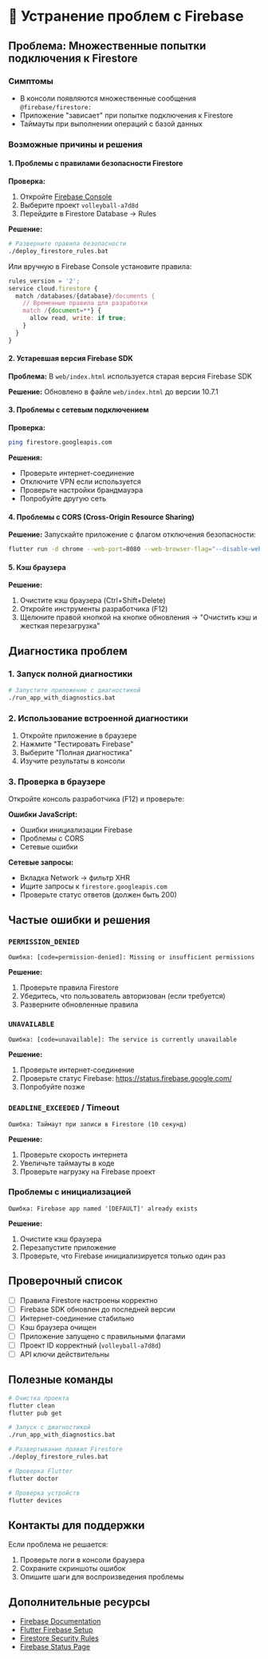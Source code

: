 # 🔧 Устранение проблем с Firebase

## Проблема: Множественные попытки подключения к Firestore

### Симптомы
- В консоли появляются множественные сообщения `@firebase/firestore:`
- Приложение "зависает" при попытке подключения к Firestore
- Таймауты при выполнении операций с базой данных

### Возможные причины и решения

#### 1. Проблемы с правилами безопасности Firestore

**Проверка:**
1. Откройте [Firebase Console](https://console.firebase.google.com/)
2. Выберите проект `volleyball-a7d8d`
3. Перейдите в Firestore Database → Rules

**Решение:**
```bash
# Разверните правила безопасности
./deploy_firestore_rules.bat
```

Или вручную в Firebase Console установите правила:
```javascript
rules_version = '2';
service cloud.firestore {
  match /databases/{database}/documents {
    // Временные правила для разработки
    match /{document=**} {
      allow read, write: if true;
    }
  }
}
```

#### 2. Устаревшая версия Firebase SDK

**Проблема:** В `web/index.html` используется старая версия Firebase SDK

**Решение:** Обновлено в файле `web/index.html` до версии 10.7.1

#### 3. Проблемы с сетевым подключением

**Проверка:**
```bash
ping firestore.googleapis.com
```

**Решения:**
- Проверьте интернет-соединение
- Отключите VPN если используется
- Проверьте настройки брандмауэра
- Попробуйте другую сеть

#### 4. Проблемы с CORS (Cross-Origin Resource Sharing)

**Решение:** Запускайте приложение с флагом отключения безопасности:
```bash
flutter run -d chrome --web-port=8080 --web-browser-flag="--disable-web-security"
```

#### 5. Кэш браузера

**Решение:**
1. Очистите кэш браузера (Ctrl+Shift+Delete)
2. Откройте инструменты разработчика (F12)
3. Щелкните правой кнопкой на кнопке обновления → "Очистить кэш и жесткая перезагрузка"

## Диагностика проблем

### 1. Запуск полной диагностики

```bash
# Запустите приложение с диагностикой
./run_app_with_diagnostics.bat
```

### 2. Использование встроенной диагностики

1. Откройте приложение в браузере
2. Нажмите "Тестировать Firebase"
3. Выберите "Полная диагностика"
4. Изучите результаты в консоли

### 3. Проверка в браузере

Откройте консоль разработчика (F12) и проверьте:

**Ошибки JavaScript:**
- Ошибки инициализации Firebase
- Проблемы с CORS
- Сетевые ошибки

**Сетевые запросы:**
- Вкладка Network → фильтр XHR
- Ищите запросы к `firestore.googleapis.com`
- Проверьте статус ответов (должен быть 200)

## Частые ошибки и решения

### `PERMISSION_DENIED`
```
Ошибка: [code=permission-denied]: Missing or insufficient permissions
```

**Решение:**
1. Проверьте правила Firestore
2. Убедитесь, что пользователь авторизован (если требуется)
3. Разверните обновленные правила

### `UNAVAILABLE`
```
Ошибка: [code=unavailable]: The service is currently unavailable
```

**Решение:**
1. Проверьте интернет-соединение
2. Проверьте статус Firebase: https://status.firebase.google.com/
3. Попробуйте позже

### `DEADLINE_EXCEEDED` / Timeout
```
Ошибка: Таймаут при записи в Firestore (10 секунд)
```

**Решение:**
1. Проверьте скорость интернета
2. Увеличьте таймауты в коде
3. Проверьте нагрузку на Firebase проект

### Проблемы с инициализацией
```
Ошибка: Firebase app named '[DEFAULT]' already exists
```

**Решение:**
1. Очистите кэш браузера
2. Перезапустите приложение
3. Проверьте, что Firebase инициализируется только один раз

## Проверочный список

- [ ] Правила Firestore настроены корректно
- [ ] Firebase SDK обновлен до последней версии
- [ ] Интернет-соединение стабильно
- [ ] Кэш браузера очищен
- [ ] Приложение запущено с правильными флагами
- [ ] Проект ID корректный (`volleyball-a7d8d`)
- [ ] API ключи действительны

## Полезные команды

```bash
# Очистка проекта
flutter clean
flutter pub get

# Запуск с диагностикой
./run_app_with_diagnostics.bat

# Развертывание правил Firestore
./deploy_firestore_rules.bat

# Проверка Flutter
flutter doctor

# Проверка устройств
flutter devices
```

## Контакты для поддержки

Если проблема не решается:
1. Проверьте логи в консоли браузера
2. Сохраните скриншоты ошибок
3. Опишите шаги для воспроизведения проблемы

## Дополнительные ресурсы

- [Firebase Documentation](https://firebase.google.com/docs)
- [Flutter Firebase Setup](https://firebase.flutter.dev/docs/overview)
- [Firestore Security Rules](https://firebase.google.com/docs/firestore/security/get-started)
- [Firebase Status Page](https://status.firebase.google.com/) 